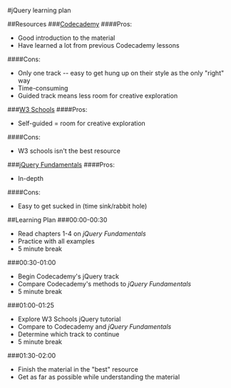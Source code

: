 #jQuery learning plan

##Resources
###[Codecademy](https://www.codecademy.com/learn/jquery)
####Pros:
* Good introduction to the material
* Have learned a lot from previous Codecademy lessons

####Cons:
* Only one track -- easy to get hung up on their style as the only "right" way
* Time-consuming
* Guided track means less room for creative exploration

###[W3 Schools](http://www.w3schools.com/jquery/)
####Pros:
* Self-guided = room for creative exploration

####Cons:
* W3 schools isn't the best resource

###[jQuery Fundamentals](http://jqfundamentals.com/legacy/)
####Pros:
* In-depth

####Cons:
* Easy to get sucked in (time sink/rabbit hole)

##Learning Plan
###00:00-00:30
* Read chapters 1-4 on *jQuery Fundamentals*
* Practice with all examples
* 5 minute break

###00:30-01:00
* Begin Codecademy's jQuery track
* Compare Codecademy's methods to *jQuery Fundamentals*
* 5 minute break

###01:00-01:25
* Explore W3 Schools jQuery tutorial
* Compare to Codecademy and *jQuery Fundamentals*
* Determine which track to continue
* 5 minute break

###01:30-02:00
* Finish the material in the "best" resource
* Get as far as possible while understanding the material
